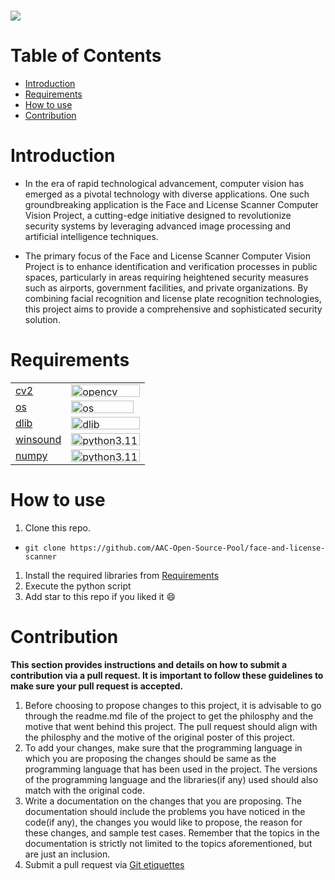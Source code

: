 <h1 align="centre">
   <img src="https://imgur.com/8MzaiI5.png">
</h1>

# Table of Contents
- [Introduction](#introduction) <br>
- [Requirements](#requirements) <br>
- [How to use](#how-to-use) <br>
- [Contribution](#contribution)

# Introduction
- In the era of rapid technological advancement, computer vision has emerged as a pivotal technology with diverse applications. One such groundbreaking application is the Face and License Scanner Computer Vision Project, a cutting-edge initiative designed to revolutionize security systems by leveraging advanced image processing and artificial intelligence techniques.

- The primary focus of the Face and License Scanner Computer Vision Project is to enhance identification and verification processes in public spaces, particularly in areas requiring heightened security measures such as airports, government facilities, and private organizations. By combining facial recognition and license plate recognition technologies, this project aims to provide a comprehensive and sophisticated security solution.

# Requirements
|||
|--|--|
|[cv2](https://pypi.org/project/opencv-python/)|<img src="https://i.imgur.com/HZ47qGk.png" style="width:110px; height:20px;" alt="opencv">|
|[os](https://docs.python.org/3/library/os.html)|<img src="https://i.imgur.com/pUdXm5G.png" style="width:100px; height:20px;" alt="os">|
|[dlib](https://pypi.org/project/dlib/)|<img src="https://i.imgur.com/J2ER8PD.png" style="width:110px; height:20px;" alt="dlib">|
|[winsound](https://docs.python.org/3/library/winsound.html)|<img src="https://i.imgur.com/0JFzcLy.png" style="width:110px; height:20px;" alt="python3.11.x">|
|[numpy](https://numpy.org)|<img src="https://i.imgur.com/vM19fZj.png" style="width:110px; height:20px;" alt="python3.11.x">|

# How to use
1. Clone this repo. <br>
-  ```terminal
   git clone https://github.com/AAC-Open-Source-Pool/face-and-license-scanner
   ```
1. Install the required libraries from [Requirements](#requirements) <br>
1. Execute the python script <br>
1. Add star to this repo if you liked it 😄
   
# Contribution 
**This section provides instructions and details on how to submit a contribution via a pull request. It is important to follow these guidelines to make sure your pull request is accepted.**
1. Before choosing to propose changes to this project, it is advisable to go through the readme.md file of the project to get the philosphy and the motive that went behind this project. The pull request should align with the philosphy and the motive of the original poster of this project.
2. To add your changes, make sure that the programming language in which you are proposing the changes should be same as the programming language that has been used in the project. The versions of the programming language and the libraries(if any) used should also match with the original code.
3. Write a documentation on the changes that you are proposing. The documentation should include the problems you have noticed in the code(if any), the changes you would like to propose, the reason for these changes, and sample test cases. Remember that the topics in the documentation is strictly not limited to the topics aforementioned, but are just an inclusion.
4. Submit a pull request via [Git etiquettes](https://gist.github.com/mikepea/863f63d6e37281e329f8) 
